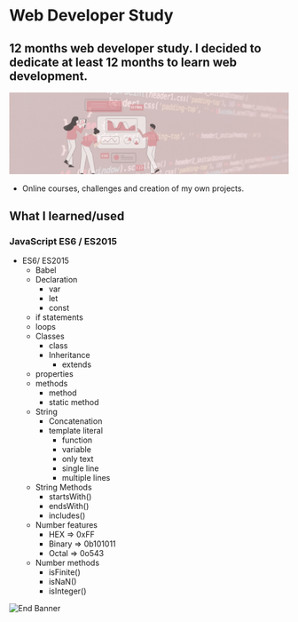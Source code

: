 # Web Developer Study
## 12 months web developer study. I decided to dedicate at least 12 months to learn web development.

![Begin Banner](Documentation/top-1200x350.gif)

* Online courses, challenges and creation of my own projects.

## What I learned/used 
### JavaScript ES6 / ES2015
* ES6/ ES2015
    * Babel
    * Declaration
        * var
        * let
        * const
    * if statements
    * loops
     * Classes
        * class
        * Inheritance
            * extends
    * properties
    * methods
        * method
        * static method
    * String
        * Concatenation
        * template literal
            * function
            * variable
            * only text
            * single line
            * multiple lines
    * String Methods
        * startsWith()
        * endsWith()
        * includes()
    * Number features
        * HEX => 0xFF
        * Binary => 0b101011
        * Octal => 0o543
    * Number methods
        * isFinite()
        * isNaN()
        * isInteger()


![End Banner](Documentation/botton-1200x350.gif)